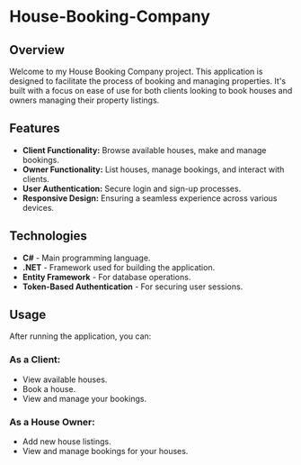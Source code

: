# House-Booking-Company

## Overview

Welcome to my House Booking Company project. This application is designed to facilitate the process of booking and managing properties. It's built with a focus on ease of use for both clients looking to book houses and owners managing their property listings.

## Features

- **Client Functionality:** Browse available houses, make and manage bookings.
- **Owner Functionality:** List houses, manage bookings, and interact with clients.
- **User Authentication:** Secure login and sign-up processes.
- **Responsive Design:** Ensuring a seamless experience across various devices.

## Technologies

- **C#** - Main programming language.
- **.NET** - Framework used for building the application.
- **Entity Framework** - For database operations.
- **Token-Based Authentication** - For securing user sessions.

## Usage

After running the application, you can:

### As a Client:
- View available houses.
- Book a house.
- View and manage your bookings.

### As a House Owner:
- Add new house listings.
- View and manage bookings for your houses.
